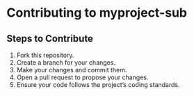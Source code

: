 # Contributing to myproject-sub

## Steps to Contribute
1. Fork this repository.
2. Create a branch for your changes.
3. Make your changes and commit them.
4. Open a pull request to propose your changes.
5. Ensure your code follows the project’s coding standards.
